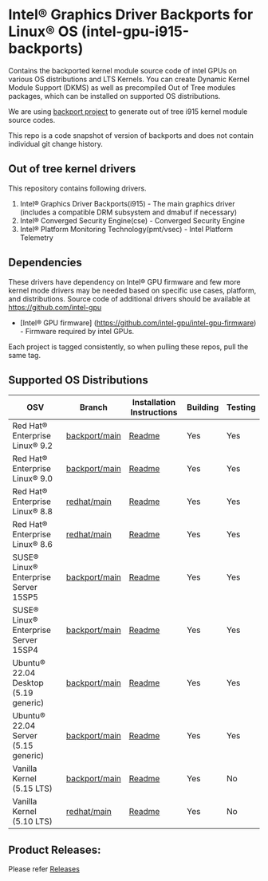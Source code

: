 # Intel® Graphics Driver Backports for Linux® OS (intel-gpu-i915-backports)

Contains the backported kernel module source code of intel GPUs on various OS distributions and LTS Kernels. You can create Dynamic Kernel Module Support (DKMS) as well as precompiled Out of Tree modules packages, which can be installed on supported OS distributions.

We are using [backport project](https://backports.wiki.kernel.org/index.php/Main_Page) to generate out of tree i915 kernel module source codes.

This repo is a code snapshot of version of backports and does not contain individual git change history.

## Out of tree kernel drivers
This repository contains following drivers.
1. Intel® Graphics Driver Backports(i915) - The main graphics driver (includes a compatible DRM subsystem and dmabuf if necessary)
2. Intel® Converged Security Engine(cse) - Converged Security Engine
3. Intel® Platform Monitoring Technology(pmt/vsec) - Intel Platform Telemetry

## Dependencies

  These drivers have dependency on Intel® GPU firmware and few more kernel mode drivers may be needed based on specific use cases, platform, and distributions. Source code of additional drivers should be available at https://github.com/intel-gpu

- [Intel® GPU firmware] (https://github.com/intel-gpu/intel-gpu-firmware) - Firmware required by intel GPUs.

Each project is tagged consistently, so when pulling these repos, pull the same tag.

## Supported OS Distributions

|   OSV |Branch         | Installation Instructions | Building | Testing|
|---    |---    | --- | --- | --- |
| Red Hat® Enterprise Linux® 9.2       | [backport/main](https://github.com/intel-gpu/intel-gpu-i915-backports/tree/backport/main) | [Readme](https://github.com/intel-gpu/intel-gpu-i915-backports/blob/backport/main/docs/README_redhat.md)| Yes | Yes |
| Red Hat® Enterprise Linux® 9.0       | [backport/main](https://github.com/intel-gpu/intel-gpu-i915-backports/tree/backport/main) | [Readme](https://github.com/intel-gpu/intel-gpu-i915-backports/blob/backport/main/docs/README_redhat.md)| Yes | Yes |
| Red Hat® Enterprise Linux® 8.8       | [redhat/main](https://github.com/intel-gpu/intel-gpu-i915-backports/tree/redhat/main) | [Readme](https://github.com/intel-gpu/intel-gpu-i915-backports/blob/redhat/main/docs/README_redhat.md)| Yes | Yes |
| Red Hat® Enterprise Linux® 8.6       | [redhat/main](https://github.com/intel-gpu/intel-gpu-i915-backports/tree/redhat/main) | [Readme](https://github.com/intel-gpu/intel-gpu-i915-backports/blob/redhat/main/docs/README_redhat.md)| Yes | Yes |
| SUSE® Linux® Enterprise Server 15SP5 | [backport/main](https://github.com/intel-gpu/intel-gpu-i915-backports/tree/backport/main) | [Readme](https://github.com/intel-gpu/intel-gpu-i915-backports/blob/backport/main/docs/README_sles.md)| Yes | Yes |
| SUSE® Linux® Enterprise Server 15SP4 | [backport/main](https://github.com/intel-gpu/intel-gpu-i915-backports/tree/backport/main) | [Readme](https://github.com/intel-gpu/intel-gpu-i915-backports/blob/backport/main/docs/README_sles.md)| Yes | Yes |
| Ubuntu® 22.04 Desktop (5.19 generic)  | [backport/main](https://github.com/intel-gpu/intel-gpu-i915-backports/tree/backport/main) | [Readme](https://github.com/intel-gpu/intel-gpu-i915-backports/blob/backport/main/docs/README_ubuntu.md)| Yes | Yes |
| Ubuntu® 22.04 Server (5.15 generic)  | [backport/main](https://github.com/intel-gpu/intel-gpu-i915-backports/tree/backport/main) | [Readme](https://github.com/intel-gpu/intel-gpu-i915-backports/blob/backport/main/docs/README_ubuntu.md)| Yes | Yes |
| Vanilla Kernel (5.15 LTS) | [backport/main](https://github.com/intel-gpu/intel-gpu-i915-backports/tree/backport/main) | [Readme](https://github.com/intel-gpu/intel-gpu-i915-backports/blob/backport/main/docs/README_vanilla.md)| Yes | No |
| Vanilla Kernel (5.10 LTS)       | [redhat/main](https://github.com/intel-gpu/intel-gpu-i915-backports/tree/redhat/main) | [Readme](https://github.com/intel-gpu/intel-gpu-i915-backports/blob/redhat/main/docs/README_vanilla.md)| Yes | No |

## Product Releases:
Please refer [Releases](https://dgpu-docs.intel.com/releases/index.html)
